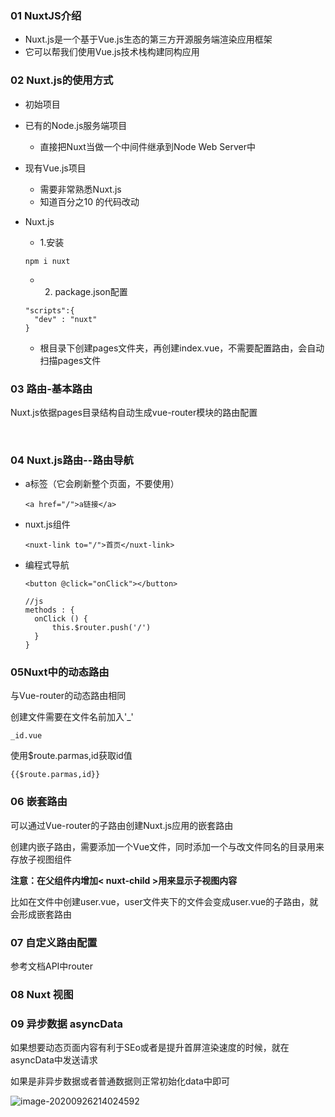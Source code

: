 ### 01 NuxtJS介绍

- Nuxt.js是一个基于Vue.js生态的第三方开源服务端渲染应用框架
- 它可以帮我们使用Vue.js技术栈构建同构应用



### 02 Nuxt.js的使用方式

- 初始项目
- 已有的Node.js服务端项目
  - 直接把Nuxt当做一个中间件继承到Node Web Server中
- 现有Vue.js项目
  - 需要非常熟悉Nuxt.js
  - 知道百分之10 的代码改动



- Nuxt.js

  - 1.安装

  ```
  npm i nuxt
  ```

  - 2. package.json配置

  ```
  "scripts":{
  	"dev" : "nuxt"
  }
  ```

  - 根目录下创建pages文件夹，再创建index.vue，不需要配置路由，会自动扫描pages文件



### 03 路由-基本路由

Nuxt.js依据pages目录结构自动生成vue-router模块的路由配置

​	

### 04 Nuxt.js路由--路由导航

- a标签（它会刷新整个页面，不要使用）

  ```
  <a href="/">a链接</a>
  ```

  

- nuxt.js组件

  ```
  <nuxt-link to="/">首页</nuxt-link>
  ```

  

- 编程式导航

  ```
  <button @click="onClick"></button>
  
  //js
  methods : {
  	onClick () {
  		this.$router.push('/')
  	}
  }
  
  ```





### 05Nuxt中的动态路由

与Vue-router的动态路由相同

创建文件需要在文件名前加入'_'

```
_id.vue
```

使用$route.parmas,id获取id值

```
{{$route.parmas,id}}
```



### 06 嵌套路由

可以通过Vue-router的子路由创建Nuxt.js应用的嵌套路由



创建内嵌子路由，需要添加一个Vue文件，同时添加一个与改文件同名的目录用来存放子视图组件

**注意：在父组件内增加< nuxt-child >用来显示子视图内容**

比如在文件中创建user.vue，user文件夹下的文件会变成user.vue的子路由，就会形成嵌套路由



### 07 自定义路由配置

参考文档API中router

### 08 Nuxt 视图

 ### 09 异步数据 asyncData

如果想要动态页面内容有利于SEo或者是提升首屏渲染速度的时候，就在asyncData中发送请求



如果是非异步数据或者普通数据则正常初始化data中即可

![image-20200926214024592](C:\Users\邱添\AppData\Roaming\Typora\typora-user-images\image-20200926214024592.png)



